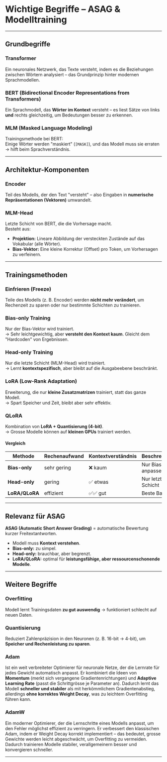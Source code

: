 # Wichtige Begriffe – ASAG & Modelltraining

---

## Grundbegriffe

### **Transformer**
Ein neuronales Netzwerk, das Texte versteht, indem es die Beziehungen zwischen Wörtern analysiert – das Grundprinzip hinter modernen Sprachmodellen.

### **BERT (Bidirectional Encoder Representations from Transformers)**
Ein Sprachmodell, das **Wörter im Kontext** versteht – es liest Sätze von links **und** rechts gleichzeitig, um Bedeutungen besser zu erkennen.

### **MLM (Masked Language Modeling)**
Trainingsmethode bei BERT:  
Einige Wörter werden "maskiert" (`[MASK]`), und das Modell muss sie erraten → hilft beim Sprachverständnis.

---

## Architektur-Komponenten

### **Encoder**
Teil des Modells, der den Text "versteht" – also Eingaben in **numerische Repräsentationen (Vektoren)** umwandelt.

### **MLM-Head**
Letzte Schicht von BERT, die die Vorhersage macht.  
Besteht aus:
- **Projektion:** Lineare Abbildung der versteckten Zustände auf das Vokabular (alle Wörter).  
- **Bias-Vektor:** Eine kleine Korrektur (Offset) pro Token, um Vorhersagen zu verfeinern.

---

## Trainingsmethoden

### **Einfrieren (Freeze)**
Teile des Modells (z. B. Encoder) werden **nicht mehr verändert**, um Rechenzeit zu sparen oder nur bestimmte Schichten zu trainieren.

### **Bias-only Training**
Nur der Bias-Vektor wird trainiert.  
-> Sehr leichtgewichtig, aber **versteht den Kontext kaum**. Gleicht dem "Hardcoden" von Ergebnissen. 

### **Head-only Training**
Nur die letzte Schicht (MLM-Head) wird trainiert.  
-> Lernt **kontextspezifisch**, aber bleibt auf die Ausgabeebene beschränkt.

### **LoRA (Low-Rank Adaptation)**
Erweiterung, die nur **kleine Zusatzmatrizen** trainiert, statt das ganze Modell.  
-> Spart Speicher und Zeit, bleibt aber sehr effektiv.

### **QLoRA**
Kombination von **LoRA + Quantisierung (4-bit)**.  
-> Grosse Modelle können auf **kleinen GPUs** trainiert werden.

#### Vergleich
| Methode        | Rechenaufwand | Kontextverständnis | Beschreibung |
|----------------|----------------|---------------------|---------------|
| **Bias-only**  | sehr gering    | ❌ kaum             | Nur Bias anpassen |
| **Head-only**  | gering         | ✅ etwas            | Nur letzte Schicht |
| **LoRA/QLoRA** | effizient      | ✅✅ gut             | Beste Balance |

---

## Relevanz für ASAG

**ASAG (Automatic Short Answer Grading)** = automatische Bewertung kurzer Freitextantworten.

- Modell muss **Kontext verstehen**.
- **Bias-only:** zu simpel.
- **Head-only:** brauchbar, aber begrenzt.
- **LoRA/QLoRA:** optimal für **leistungsfähige, aber ressourcenschonende Modelle**.

---

## Weitere Begriffe

### **Overfitting**
Modell lernt Trainingsdaten **zu gut auswendig** → funktioniert schlecht auf neuen Daten.

### **Quantisierung**
Reduziert Zahlenpräzision in den Neuronen (z. B. 16-bit → 4-bit), um **Speicher und Rechenleistung zu sparen**.

### **Adam**
Ist ein weit verbreiteter Optimierer für neuronale Netze, der die Lernrate für jedes Gewicht automatisch anpasst.
Er kombiniert die Ideen von **Momentum** (merkt sich vergangene Gradientenrichtungen) und **Adaptive Learning Rate** (passt die Schrittgrösse je Parameter an).
Dadurch lernt das Modell **schneller und stabiler** als mit herkömmlichem Gradientenabstieg, allerdings **ohne korrektes Weight Decay**, was zu leichtem Overfitting führen kann.

### **AdamW**
Ein moderner Optimierer, der die Lernschritte eines Modells anpasst, um den Fehler möglichst effizient zu verringern.
Er verbessert den klassischen Adam, indem er Weight Decay korrekt implementiert – das bedeutet, grosse Gewichte werden leicht abgeschwächt, um Overfitting zu vermeiden.
Dadurch trainieren Modelle stabiler, verallgemeinern besser und konvergieren schneller.

---
